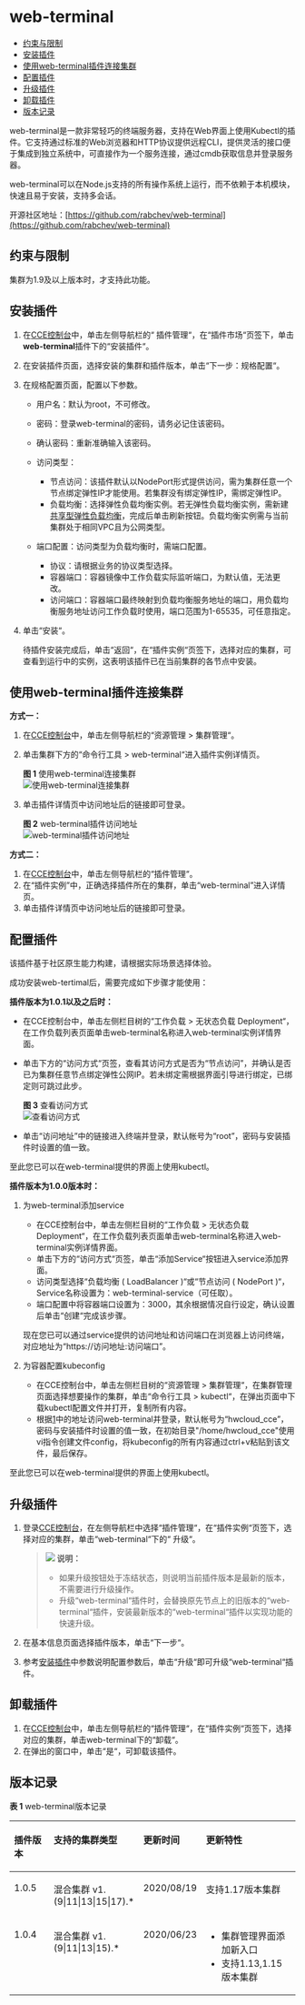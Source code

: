 # web-terminal<a name="cce_01_0134"></a>

-   [约束与限制](#section628693291119)
-   [安装插件](#section41861311141210)
-   [使用web-terminal插件连接集群](#section115151890220)
-   [配置插件](#section18673939131214)
-   [升级插件](#section23441939916)
-   [卸载插件](#section65651488131)
-   [版本记录](#section144262219109)

web-terminal是一款非常轻巧的终端服务器，支持在Web界面上使用Kubectl的插件。它支持通过标准的Web浏览器和HTTP协议提供远程CLI，提供灵活的接口便于集成到独立系统中，可直接作为一个服务连接，通过cmdb获取信息并登录服务器。

web-terminal可以在Node.js支持的所有操作系统上运行，而不依赖于本机模块，快速且易于安装，支持多会话。

开源社区地址：[https://github.com/rabchev/web-terminal](https://github.com/rabchev/web-terminal)

## 约束与限制<a name="section628693291119"></a>

集群为1.9及以上版本时，才支持此功能。

## 安装插件<a name="section41861311141210"></a>

1.  在[CCE控制台](https://console.huaweicloud.com/cce2.0/?utm_source=helpcenter)中，单击左侧导航栏的“ 插件管理“，在“插件市场“页签下，单击**web-terminal**插件下的“安装插件“。
2.  在安装插件页面，选择安装的集群和插件版本，单击“下一步：规格配置“。
3.  <a name="li153748218613"></a>在规格配置页面，配置以下参数。
    -   用户名：默认为root，不可修改。
    -   密码：登录web-terminal的密码，请务必记住该密码。
    -   确认密码：重新准确输入该密码。
    -   访问类型：
        -   节点访问：该插件默认以NodePort形式提供访问，需为集群任意一个节点绑定弹性IP才能使用。若集群没有绑定弹性IP，需绑定弹性IP。
        -   负载均衡：选择弹性负载均衡实例。若无弹性负载均衡实例，需新建[共享型弹性负载均衡](https://console.huaweicloud.com/vpc/#/ulb/createUlb)，完成后单击刷新按钮。负载均衡实例需与当前集群处于相同VPC且为公网类型。

    -   端口配置：访问类型为负载均衡时，需端口配置。
        -   协议：请根据业务的协议类型选择。
        -   容器端口：容器镜像中工作负载实际监听端口，为默认值，无法更改。
        -   访问端口：容器端口最终映射到负载均衡服务地址的端口，用负载均衡服务地址访问工作负载时使用，端口范围为1-65535，可任意指定。


4.  单击“安装“。

    待插件安装完成后，单击“返回“，在“插件实例“页签下，选择对应的集群，可查看到运行中的实例，这表明该插件已在当前集群的各节点中安装。


## 使用web-terminal插件连接集群<a name="section115151890220"></a>

**方式一：**

1.  在[CCE控制台](https://console.huaweicloud.com/cce2.0/?utm_source=helpcenter)中，单击左侧导航栏的“资源管理 \> 集群管理“。
2.  单击集群下方的“命令行工具 \> web-terminal“进入插件实例详情页。

    **图 1**  使用web-terminal连接集群<a name="fig363789132816"></a>  
    ![](figures/使用web-terminal连接集群.png "使用web-terminal连接集群")

3.  单击插件详情页中访问地址后的链接即可登录。

    **图 2**  web-terminal插件访问地址<a name="fig109178487467"></a>  
    ![](figures/web-terminal插件访问地址.png "web-terminal插件访问地址")


**方式二：**

1.  在[CCE控制台](https://console.huaweicloud.com/cce2.0/?utm_source=helpcenter)中，单击左侧导航栏的“插件管理“。
2.  在“插件实例”中，正确选择插件所在的集群，单击“web-terminal”进入详情页。
3.  单击插件详情页中访问地址后的链接即可登录。

## 配置插件<a name="section18673939131214"></a>

该插件基于社区原生能力构建，请根据实际场景选择体验。

成功安装web-tertimal后，需要完成如下步骤才能使用：

**插件版本为1.0.1以及之后时：**

-   在CCE控制台中，单击左侧栏目树的“工作负载 \> 无状态负载 Deployment“，在工作负载列表页面单击web-terminal名称进入web-terminal实例详情界面。
-   单击下方的“访问方式“页签，查看其访问方式是否为“节点访问”，并确认是否已为集群任意节点绑定弹性公网IP。若未绑定需根据界面引导进行绑定，已绑定则可跳过此步。

    **图 3**  查看访问方式<a name="fig1569573614590"></a>  
    ![](figures/查看访问方式.png "查看访问方式")

-   单击“访问地址”中的链接进入终端并登录，默认帐号为“root”，密码与安装插件时设置的值一致。

至此您已可以在web-terminal提供的界面上使用kubectl。

**插件版本为1.0.0版本时：**

1.  <a name="li78781347105012"></a>为web-terminal添加service

    -   在CCE控制台中，单击左侧栏目树的“工作负载 \> 无状态负载 Deployment“，在工作负载列表页面单击web-terminal名称进入web-terminal实例详情界面。
    -   单击下方的“访问方式“页签，单击“添加Service“按钮进入service添加界面。
    -   访问类型选择“负载均衡 \( LoadBalancer \)“或“节点访问 \( NodePort \)“，Service名称设置为：web-terminal-service（可任取）。
    -   端口配置中将容器端口设置为：3000，其余根据情况自行设定，确认设置后单击“创建“完成该步骤。

    现在您已可以通过service提供的访问地址和访问端口在浏览器上访问终端，对应地址为“https://访问地址:访问端口”。

2.  为容器配置kubeconfig
    -   在CCE控制台中，单击左侧栏目树的“资源管理 \> 集群管理“，在集群管理页面选择想要操作的集群，单击“命令行工具 \> kubectl“，在弹出页面中下载kubectl配置文件并打开，复制所有内容。
    -   根据[1](#li78781347105012)中的地址访问web-terminal并登录，默认帐号为“hwcloud\_cce”，密码与安装插件时设置的值一致，在初始目录"/home/hwcloud\_cce"使用vi指令创建文件config，将kubeconfig的所有内容通过ctrl+v粘贴到该文件，最后保存。


至此您已可以在web-terminal提供的界面上使用kubectl。

## 升级插件<a name="section23441939916"></a>

1.  登录[CCE控制台](https://console.huaweicloud.com/cce2.0/?utm_source=helpcenter)，在左侧导航栏中选择“插件管理“，在“插件实例“页签下，选择对应的集群，单击“web-terminal“下的“ 升级“。

    >![](public_sys-resources/icon-note.gif) **说明：** 
    >-   如果升级按钮处于冻结状态，则说明当前插件版本是最新的版本，不需要进行升级操作。
    >-   升级“web-terminal“插件时，会替换原先节点上的旧版本的“web-terminal“插件，安装最新版本的“web-terminal“插件以实现功能的快速升级。

2.  在基本信息页面选择插件版本，单击“下一步“。
3.  参考[安装插件](#li153748218613)中参数说明配置参数后，单击“升级“即可升级“web-terminal“插件。

## 卸载插件<a name="section65651488131"></a>

1.  在[CCE控制台](https://console.huaweicloud.com/cce2.0/?utm_source=helpcenter)中，单击左侧导航栏的“插件管理“，在“插件实例“页签下，选择对应的集群，单击web-terminal下的“卸载“。
2.  在弹出的窗口中，单击“是“，可卸载该插件。

## 版本记录<a name="section144262219109"></a>

**表 1**  web-terminal版本记录

<a name="table178175952310"></a>
<table><thead align="left"><tr id="row278175916234"><th class="cellrowborder" valign="top" width="16%" id="mcps1.2.5.1.1"><p id="p37875972314"><a name="p37875972314"></a><a name="p37875972314"></a>插件版本</p>
</th>
<th class="cellrowborder" valign="top" width="24%" id="mcps1.2.5.1.2"><p id="p1178135932311"><a name="p1178135932311"></a><a name="p1178135932311"></a>支持的集群类型</p>
</th>
<th class="cellrowborder" valign="top" width="19.900000000000002%" id="mcps1.2.5.1.3"><p id="p178185952316"><a name="p178185952316"></a><a name="p178185952316"></a>更新时间</p>
</th>
<th class="cellrowborder" valign="top" width="40.1%" id="mcps1.2.5.1.4"><p id="p2078175942320"><a name="p2078175942320"></a><a name="p2078175942320"></a>更新特性</p>
</th>
</tr>
</thead>
<tbody><tr id="row152684214528"><td class="cellrowborder" valign="top" width="16%" headers="mcps1.2.5.1.1 "><p id="p482131441112"><a name="p482131441112"></a><a name="p482131441112"></a>1.0.5</p>
</td>
<td class="cellrowborder" valign="top" width="24%" headers="mcps1.2.5.1.2 "><p id="p1782141410114"><a name="p1782141410114"></a><a name="p1782141410114"></a>混合集群 v1.(9|11|13|15|17).*</p>
</td>
<td class="cellrowborder" valign="top" width="19.900000000000002%" headers="mcps1.2.5.1.3 "><p id="p14821214201110"><a name="p14821214201110"></a><a name="p14821214201110"></a>2020/08/19</p>
</td>
<td class="cellrowborder" valign="top" width="40.1%" headers="mcps1.2.5.1.4 "><p id="p336644151117"><a name="p336644151117"></a><a name="p336644151117"></a>支持1.17版本集群</p>
</td>
</tr>
<tr id="row7335155311559"><td class="cellrowborder" valign="top" width="16%" headers="mcps1.2.5.1.1 "><p id="p148210146113"><a name="p148210146113"></a><a name="p148210146113"></a>1.0.4</p>
</td>
<td class="cellrowborder" valign="top" width="24%" headers="mcps1.2.5.1.2 "><p id="p882101417113"><a name="p882101417113"></a><a name="p882101417113"></a>混合集群 v1.(9|11|13|15).*</p>
</td>
<td class="cellrowborder" valign="top" width="19.900000000000002%" headers="mcps1.2.5.1.3 "><p id="p882131413111"><a name="p882131413111"></a><a name="p882131413111"></a>2020/06/23</p>
</td>
<td class="cellrowborder" valign="top" width="40.1%" headers="mcps1.2.5.1.4 "><a name="ul76091051111116"></a><a name="ul76091051111116"></a><ul id="ul76091051111116"><li>集群管理界面添加新入口</li><li>支持1.13,1.15版本集群</li></ul>
</td>
</tr>
</tbody>
</table>

